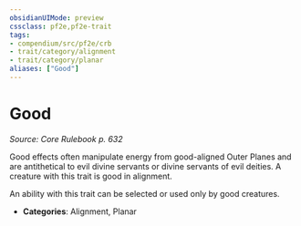 ```yaml
---
obsidianUIMode: preview
cssclass: pf2e,pf2e-trait
tags:
- compendium/src/pf2e/crb
- trait/category/alignment
- trait/category/planar
aliases: ["Good"]
---
```

# Good  
*Source: Core Rulebook p. 632*  

Good effects often manipulate energy from good-aligned Outer Planes and are antithetical to evil divine servants or divine servants of evil deities. A creature with this trait is good in alignment.

An ability with this trait can be selected or used only by good creatures.

- **Categories**: Alignment, Planar